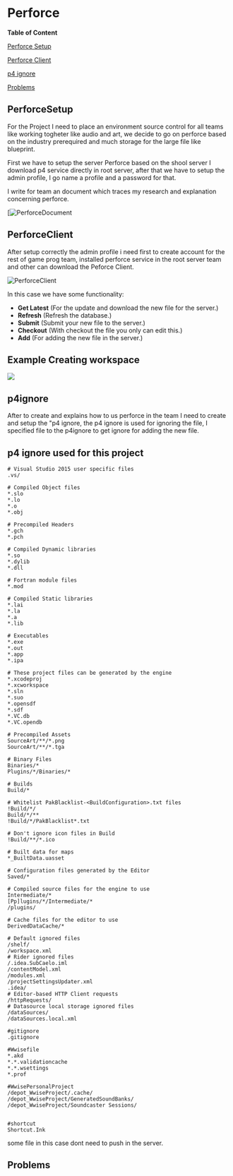 # Perforce

**Table of Content**

[Perforce Setup](#PerforceSetup)

[Perforce Client](#PerforceClient)

[p4 ignore](#p4ignore)

[Problems](#Problems)

<a name="headers"/>

## PerforceSetup 

For the Project I need to place an environment source control for all teams like working togheter like audio and art, we decide to go on perforce based on the industry prerequired and much storage for the large file like blueprint.

First we have to setup the server Perforce based on the shool server I download p4 service directly in root server, after that we have to setup the admin profile, I go name a profile and a password for that.

I write for team an document which traces my research and explanation concerning perforce.

[![PerforceDocument](http://FlorianRossignol.github.io/Images/Perforce/Perforce_document.png "PerforceDocument")

## PerforceClient

After setup correctly the admin profile i need first to create account for the rest of game prog team, installed perforce service in the root server team and other can download the Peforce Client.

![PerforceClient](http://FlorianRossignol.github.io/Images/Perforce/perforceclient.png "PerforceClient")

In this case we have some functionality:

- **Get Latest** (For the update and download the new file for the server.)
- **Refresh** (Refresh the database.)
- **Submit** (Submit your new file to the server.)
- **Checkout** (With checkout the file you only can edit this.)
- **Add** (For adding the new file in the server.)

**Example Creating workspace**
------------

[![](https://FlorianRossignol.github.io/Images/Perforce/Perforce_Workspace.png)](FlorianRossignol.github.io/Images/Perforce/Perforce_Workspace.png)

## p4ignore

After to create and explains how to us perforce in the team I need to create and setup the "p4 ignore, the p4 ignore is used for ignoring the file, I specified file to the p4ignore to get ignore for adding the new file.

**p4 ignore used for this project**
------------
```
# Visual Studio 2015 user specific files
.vs/

# Compiled Object files
*.slo
*.lo
*.o
*.obj

# Precompiled Headers
*.gch
*.pch

# Compiled Dynamic libraries
*.so
*.dylib
*.dll

# Fortran module files
*.mod

# Compiled Static libraries
*.lai
*.la
*.a
*.lib

# Executables
*.exe
*.out
*.app
*.ipa

# These project files can be generated by the engine
*.xcodeproj
*.xcworkspace
*.sln
*.suo
*.opensdf
*.sdf
*.VC.db
*.VC.opendb

# Precompiled Assets
SourceArt/**/*.png
SourceArt/**/*.tga

# Binary Files
Binaries/*
Plugins/*/Binaries/*

# Builds
Build/*

# Whitelist PakBlacklist-<BuildConfiguration>.txt files
!Build/*/
Build/*/**
!Build/*/PakBlacklist*.txt

# Don't ignore icon files in Build
!Build/**/*.ico

# Built data for maps
*_BuiltData.uasset

# Configuration files generated by the Editor
Saved/*

# Compiled source files for the engine to use
Intermediate/*
[Pp]lugins/*/Intermediate/*
/plugins/

# Cache files for the editor to use
DerivedDataCache/*

# Default ignored files
/shelf/
/workspace.xml
# Rider ignored files
/.idea.SubCaelo.iml
/contentModel.xml
/modules.xml
/projectSettingsUpdater.xml
.idea/
# Editor-based HTTP Client requests
/httpRequests/
# Datasource local storage ignored files
/dataSources/
/dataSources.local.xml

#gitignore
.gitignore

#Wwisefile
*.akd
*.*.validationcache
*.*.wsettings
*.prof

#WwisePersonalProject
/depot_WwiseProject/.cache/
/depot_WwiseProject/GeneratedSoundBanks/
/depot_WwiseProject/Soundcaster Sessions/


#shortcut
Shortcut.Ink
```
some file in this case dont need to push in the server.

## Problems
